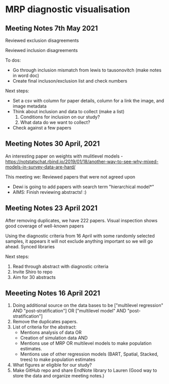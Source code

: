 # MRP diagnostic visualisation

## Meeting Notes 7th May 2021

Reviewed exclusion disagreements 

Reviewed inclusion disagreements

To dos:
- Go through inclusion mismatch from lewis to tausonovitch (make notes in word doc)
- Create final incluson/exclusion list and check numbers

Next steps:

- Set a csv with column for paper details, column for a link the image, and image metadata
- Think about inclusion and data to collect (make a list)
   1. Conditions for inclusion on our study?
   2. What data do we want to collect? 
- Check against a few papers


## Meeting Notes 30 April, 2021

An interesting paper on weights with mulitlevel models - https://notstatschat.rbind.io/2019/01/18/another-way-to-see-why-mixed-models-in-survey-data-are-hard/

This meeting we:
Reviewed papers that were not agreed upon

- Dewi is going to add papers with search term "hierarchical model*"
- AIMS: Finish reviewing abstracts! :)

## Meeting Notes 23 April 2021

After removing duplicates, we have 222 papers. Visual inspection shows good coverage of well-known papers

Using the diagnostic criteria from 16 April with some randomly selected samples, it appears it will not exclude anything important so we will go ahead. 
Synced libraries

Next steps:

1. Read through abstract with diagnostic criteria  
2. Invite Shiro to repo
3. Aim for 30 abstracts

## Meeeting Notes 16 April 2021

1. Doing additional source on the data bases to be ["multilevel regression" AND "post-stratification"] OR ["multilevel model" AND "post-stratification"]
2. Remove the duplicates papers.
3. List of criteria for the abstract:
   - Mentions analysis of data 
     OR
   - Creation of simulation data
     AND
   - Mentions use of MRP OR multilevel models to make population estimates.
   - Mentions use of other regression models (BART, Spatial, Stacked, trees) to make population estimates
4. What figures ar eligible for our study?
5. Make GitHub repo and share EndNote library to Lauren (Good way to store the data and organize meeting notes.)



